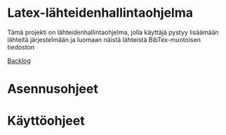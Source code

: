 # Latex-lähteidenhallintaohjelma

Tämä projekti on lähteidenhallintaohjelma, jolla käyttäjä pystyy lisäämään lähteitä järjestelmään ja luomaan näistä lähteistä BibTex-muotoisen tiedoston

[Backlog](https://docs.google.com/spreadsheets/d/1ZqoGZ5sTRbRQzgd5EEx1LjCS2qIPFBNyBnGplteZyd4/edit?usp=sharing)

# Asennusohjeet

# Käyttöohjeet

